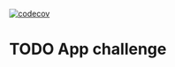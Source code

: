 [![codecov](https://codecov.io/gh/ngame2011/react-todo-challenge/branch/master/graph/badge.svg?token=gtSZLbTtSO)](https://codecov.io/gh/ngame2011/react-todo-challenge)
# TODO App challenge
